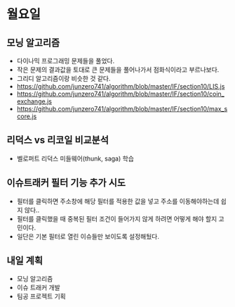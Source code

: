 # 월요일


## 모닝 알고리즘
* 다이나믹 프로그래밍 문제들을 풀었다.
* 작은 문제의 결과값을 토대로 큰 문제들을 풀어나가서 점화식이라고 부르나보다.
* 그리디 알고리즘이랑 비슷한 것 같다.
* https://github.com/junzero741/algorithm/blob/master/IF/section10/LIS.js
* https://github.com/junzero741/algorithm/blob/master/IF/section10/coin_exchange.js
* https://github.com/junzero741/algorithm/blob/master/IF/section10/max_score.js


## 리덕스 vs 리코일 비교분석
* 벨로퍼트 리덕스 미들웨어(thunk, saga) 학습



## 이슈트래커 필터 기능 추가 시도
* 필터를 클릭하면 주소창에 해당 필터를 적용한 값을 넣고 주소를 이동해야하는데 쉽지 않다..
* 필터를 클릭했을 때 중복된 필터 조건이 들어가지 않게 하려면 어떻게 해야 할지 고민이다.
* 일단은 기본 필터로 열린 이슈들만 보이도록 설정해뒀다.



## 내일 계획
* 모닝 알고리즘
* 이슈 트래커 개발
* 팀공 프로젝트 기획
